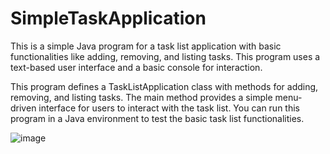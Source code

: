 # SimpleTaskApplication

This is a simple Java program for a task list application with basic functionalities like adding, removing, and listing tasks. This program uses a text-based user interface and a basic console for interaction.

This program defines a TaskListApplication class with methods for adding, removing, and listing tasks. The main method provides a simple menu-driven interface for users to interact with the task list. You can run this program in a Java environment to test the basic task list functionalities.

![image](https://github.com/abhinavparvatham/SimpleTaskApplication/assets/92590949/8369c458-9b1d-4b7f-b1de-f1658cdb2cc6)
